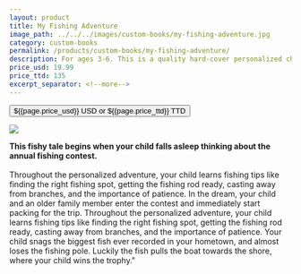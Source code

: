 ```yaml
---
layout: product
title: My Fishing Adventure
image_path: ../../../images/custom-books/my-fishing-adventure.jpg
category: custom-books
permalink: /products/custom-books/my-fishing-adventure/
description: For ages 3-6. This is a quality hard-cover personalized children's book. Washable hard covers. Fully illustrated color pages. 36 pages.
price_usd: 19.99
price_ttd: 135
excerpt_separator: <!--more-->
---
```


<button class="bg-blue-500 hover:bg-blue-700 text-white font-bold my-2 py-2 px-4 rounded w-full snipcart-add-item" 
data-item-id="my-fishing-adventure" 
data-item-price="{{page.price_usd}}"
data-item-url="https://www.karenix.com/shop"
data-item-description="{{ page.description }}"
data-item-image="{{page.image_path}}"
data-item-name="{{page.title}}"
data-item-custom1-name="Fishing Partner"
data-item-custom2-name="Fishing Location"
data-item-custom10-name="Age (optional)"
data-item-custom11-name="First Name"
data-item-custom12-name="Last Name"
data-item-custom13-name="Middle Name (optional)"
data-item-custom14-name="Use Nickname (optional)"
data-item-custom15-name="Hometown"
data-item-custom16-name="Friends"
data-item-custom17-name="Dedication (with love from)"
data-item-custom18-name="Book From (Mom & Dad)"
data-item-custom19-name="Date of Gift"
data-item-custom20-name="Gender"
data-item-custom20-options="Please select|Boy|Girl"
data-item-categories="books|children">
${{page.price_usd}} USD or ${{page.price_ttd}} TTD
</button>

<!--more-->

<div class="flex flex-wrap">
  <div class="w-64 p-4 h-auto">
    <a data-fancybox="gallery" href="{{ page.image_path }}"><img src="{{ page.image_path }}"></a>
  </div>
  <div class="sm:flex-1">
    <p class="p-4 text-gray-700">
      <strong>This fishy tale begins when your child falls asleep thinking about the annual fishing
        contest.
      </strong>
      <br><br>
      Throughout the personalized adventure, your child learns fishing tips like finding the
      right fishing spot, getting the fishing rod ready, casting away from branches, and the importance of patience. In
      the dream, your child and an older family member enter the contest and immediately start packing for the trip.
      Throughout the personalized adventure, your child learns fishing tips like finding the right fishing spot, getting
      the fishing rod ready, casting away from branches, and the importance of patience. Your child snags the biggest
      fish ever recorded in your hometown, and almost loses the fishing pole. Luckily the fish pulls the boat towards
      the shore, where your child wins the trophy."
    </p>
  </div>
</div>